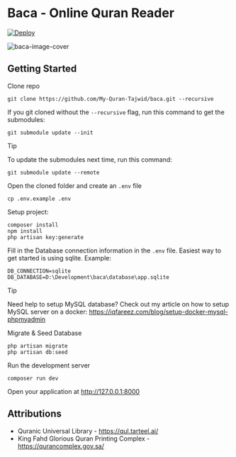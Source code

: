 # Baca - Online Quran Reader

[![Deploy](https://github.com/My-Quran-Tajwid/baca/actions/workflows/deploy_prod.yml/badge.svg)](https://github.com/My-Quran-Tajwid/baca/actions/workflows/deploy_prod.yml)

![baca-image-cover](https://baca-opengraph.vercel.app/api/default?alt=1)

## Getting Started

Clone repo

```shell
git clone https://github.com/My-Quran-Tajwid/baca.git --recursive
```

If you git cloned without the `--recursive` flag, run this command to get the submodules:

```shell
git submodule update --init
```

> [!TIP]
> To update the submodules next time, run this command:
>
> ```shell
> git submodule update --remote
> ```

Open the cloned folder and create an `.env` file

```shell
cp .env.example .env
```

Setup project:

```shell
composer install
npm install
php artisan key:generate
```

Fill in the Database connection information in the `.env` file. Easiest way to get started is using sqlite. Example:

```env
DB_CONNECTION=sqlite
DB_DATABASE=D:\Development\baca\database\app.sqlite
```

> [!TIP]
> Need help to setup MySQL database? Check out my article on how to setup MySQL server on a docker: https://iqfareez.com/blog/setup-docker-mysql-phpmyadmin

Migrate & Seed Database

```shell
php artisan migrate
php artisan db:seed
```

Run the development server

```shell
composer run dev
```

Open your application at http://127.0.0.1:8000

## Attributions

-   Quranic Universal Library - https://qul.tarteel.ai/
-   King Fahd Glorious Quran Printing Complex - https://qurancomplex.gov.sa/
